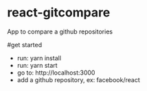# react-gitcompare
App to compare a github repositories

#get started
- run: yarn install
- run: yarn start
- go to: http://localhost:3000
- add a github repository, ex: facebook/react
